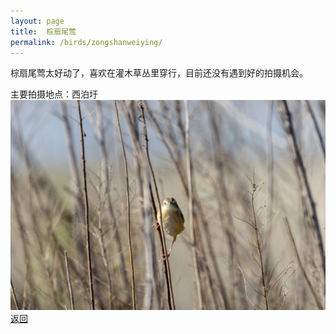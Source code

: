 ```yaml
---
layout: page
title: 	棕扇尾莺
permalink: /birds/zongshanweiying/
---
```

棕扇尾莺太好动了，喜欢在灌木草丛里穿行，目前还没有遇到好的拍摄机会。

主要拍摄地点：西泊圩
![](../picture/棕扇尾莺/0U9A3668-CR3_DxO_DeepPRIMEXD.jpg)
[返回](../../)
